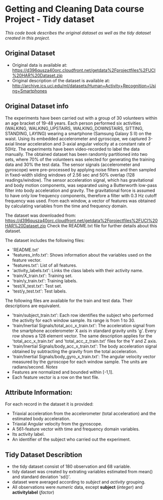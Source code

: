 # Getting and Cleaning Data course Project - Tidy dataset
*This code book describes the original dataset as well as the tidy dataset created in this project.*

## Original Dataset
* Original data is available at:
    https://d396qusza40orc.cloudfront.net/getdata%2Fprojectfiles%2FUCI%20HAR%20Dataset.zip
* Original description of the dataset is available at: http://archive.ics.uci.edu/ml/datasets/Human+Activity+Recognition+Using+Smartphones

## Original Dataset info
The experiments have been carried out with a group of 30 volunteers within an age bracket of 19-48 years. Each person performed six activities (WALKING, WALKING_UPSTAIRS, WALKING_DOWNSTAIRS, SITTING, STANDING, LAYING) wearing a smartphone (Samsung Galaxy S II) on the waist. Using its embedded accelerometer and gyroscope, we captured 3-axial linear acceleration and 3-axial angular velocity at a constant rate of 50Hz. The experiments have been video-recorded to label the data manually. The obtained dataset has been randomly partitioned into two sets, where 70% of the volunteers was selected for generating the training data and 30% the test data.
The sensor signals (accelerometer and gyroscope) were pre-processed by applying noise filters and then sampled in fixed-width sliding windows of 2.56 sec and 50% overlap (128 readings/window). The sensor acceleration signal, which has gravitational and body motion components, was separated using a Butterworth low-pass filter into body acceleration and gravity. The gravitational force is assumed to have only low frequency components, therefore a filter with 0.3 Hz cutoff frequency was used. From each window, a vector of features was obtained by calculating variables from the time and frequency domain.

The dataset was downloaded from: https://d396qusza40orc.cloudfront.net/getdata%2Fprojectfiles%2FUCI%20HAR%20Dataset.zip Check the README.txt file for further details about this dataset.

The dataset includes the following files:
* 'README.txt'
* 'features_info.txt': Shows information about the variables used on the feature vector.
* 'features.txt': List of all features.
* 'activity_labels.txt': Links the class labels with their activity name.
* 'train/X_train.txt': Training set.
* 'train/y_train.txt': Training labels.
* 'test/X_test.txt': Test set.
* 'test/y_test.txt': Test labels.

The following files are available for the train and test data. Their descriptions are equivalent. 
* 'train/subject_train.txt': Each row identifies the subject who performed the activity for each window sample. Its range is from 1 to 30. 
* 'train/Inertial Signals/total_acc_x_train.txt': The acceleration signal from the smartphone accelerometer X axis in standard gravity units 'g'. Every row shows a 128 element vector. The same description applies for the 'total_acc_x_train.txt' and 'total_acc_z_train.txt' files for the Y and Z axis. 
* 'train/Inertial Signals/body_acc_x_train.txt': The body acceleration signal obtained by subtracting the gravity from the total acceleration. 
* 'train/Inertial Signals/body_gyro_x_train.txt': The angular velocity vector measured by the gyroscope for each window sample. The units are radians/second. 
*Notes* 
* Features are normalized and bounded within [-1,1].
* Each feature vector is a row on the text file.

## Attribute Information:

For each record in the dataset it is provided:

   * Triaxial acceleration from the accelerometer (total acceleration) and the estimated body acceleration.
   * Triaxial Angular velocity from the gyroscope.
   * A 561-feature vector with time and frequency domain variables.
   * Its activity label.
   * An identifier of the subject who carried out the experiment.

## Tidy Dataset Describtion
* the tidy dataset consist of 180 observation and 68 variable.
* tidy dataset was created by extrating variables estimated from mean() and standard deviation 'sd()'.
* dataset were averaged according to *subject* and *activity* grouping.
* All observations were *numeric* data, except **subject** (*integer*) and **activitylabel** (*factor*)
